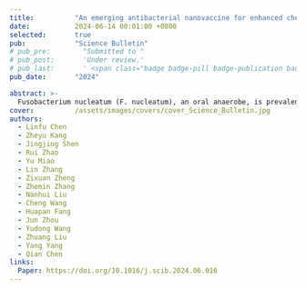 ```yaml
---
title:          "An emerging antibacterial nanovaccine for enhanced chemotherapy by selectively eliminating tumor-colonizing bacteria"
date:           2024-06-14 00:01:00 +0800
selected:       true
pub:            "Science Bulletin"
# pub_pre:        "Submitted to "
# pub_post:       'Under review.'
# pub_last:       ' <span class="badge badge-pill badge-publication badge-success">Spotlight</span>'
pub_date:       "2024"

abstract: >-
  Fusobacterium nucleatum (F. nucleatum), an oral anaerobe, is prevalent in colorectal cancer and is closely related to increased cancer cell growth, metastasis, and poor treatment outcomes. Bacterial vaccines capable of selectively eliminating bacteria present a promising approach to targeting intratumor F. nucleatum, thereby enhancing cancer treatment. Although adjuvants have been employed to enhance the immune response, the vaccine’s effectiveness is constrained by inadequate T-cell activation necessary for eradicating intracellular pathogens. In this study, we developed a minimalistic, biomimetic nanovaccine by integrating highly immunostimulatory adjuvant cholesterol-modified CpG oligonucleotides into the autologously derived F. nucleatum membranes. Compared to the traditional vaccines consisting of inactivated bacteria and Alum adjuvant, the nanovaccine coupled with bacterial membranes and adjuvants could remarkably improve multiple antigens and adjuvant co-delivery to dendritic cells, maximizing their ability to achieve effective antigen presentation and strong downstream immune progress. Notably, the nanovaccine exhibits outstanding selective prophylactic and therapeutic effects, eliminating F. nucleatum without affecting intratumoral and gut microbiota. It significantly enhances chemotherapy efficacy and reduces cancer metastasis in F. nucleatum-infected colorectal cancer. Overall, this work represents the rational application of bacterial nanovaccine and provides a blueprint for future development in enhancing the antitumor effect against bacterial-infected cancer.
cover:          /assets/images/covers/cover_Science_Bulletin.jpg
authors:
  - Linfu Chen
  - Zheyu Kang
  - Jingjing Shen
  - Rui Zhao
  - Yu Miao
  - Lin Zhang
  - Zixuan Zheng
  - Zhemin Zhang
  - Nanhui Liu
  - Cheng Wang
  - Huapan Fang
  - Jun Zhou
  - Yudong Wang
  - Zhuang Liu
  - Yang Yang
  - Qian Chen
links:
  Paper: https://doi.org/10.1016/j.scib.2024.06.016
---
```

